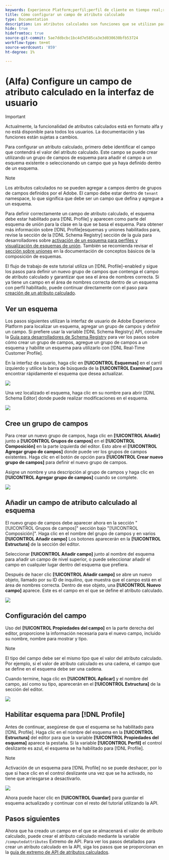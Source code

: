 ```yaml
---
keywords: Experience Platform;perfil;perfil de cliente en tiempo real;resolución de problemas;API
title: Cómo configurar un campo de atributo calculado
type: Documentation
description: Los atributos calculados son funciones que se utilizan para agregar datos de nivel de evento en atributos de nivel de perfil. Para configurar un atributo calculado, primero debe identificar el campo que contendrá el valor del atributo calculado. Este campo se puede crear utilizando un grupo de campos de esquema para añadir el campo a un esquema existente o seleccionando un campo que ya haya definido dentro de un esquema.
hide: true
hidefromtoc: true
source-git-commit: 5ae7ddbcbc1bc4d7e585ca3e3d030630bfb53724
workflow-type: tm+mt
source-wordcount: '859'
ht-degree: 1%

---
```



# (Alfa) Configure un campo de atributo calculado en la interfaz de usuario

>[!IMPORTANT]
>
>Actualmente, la funcionalidad de atributos calculados está en formato alfa y no está disponible para todos los usuarios. La documentación y las funciones están sujetas a cambios.

Para configurar un atributo calculado, primero debe identificar el campo que contendrá el valor del atributo calculado. Este campo se puede crear utilizando un grupo de campos de esquema para añadir el campo a un esquema existente o seleccionando un campo que ya haya definido dentro de un esquema.

>[!NOTE]
>
>Los atributos calculados no se pueden agregar a campos dentro de grupos de campos definidos por el Adobe. El campo debe estar dentro de `tenant` namespace, lo que significa que debe ser un campo que defina y agregue a un esquema.

Para definir correctamente un campo de atributo calculado, el esquema debe estar habilitado para [!DNL Profile] y aparecen como parte del esquema de unión para la clase en la que se basa el esquema. Para obtener más información sobre [!DNL Profile]esquemas y uniones habilitados para, revise la sección de la [!DNL Schema Registry] sección de la guía para desarrolladores sobre [activación de un esquema para perfiles y visualización de esquemas de unión](../../xdm/api/getting-started.md). También se recomienda revisar el [sección sobre uniones](../../xdm/schema/composition.md) en la documentación de conceptos básicos de la composición de esquemas.

El flujo de trabajo de este tutorial utiliza un [!DNL Profile]-enabled y sigue los pasos para definir un nuevo grupo de campos que contenga el campo de atributo calculado y garantizar que sea el área de nombres correcta. Si ya tiene un campo en el área de nombres correcta dentro de un esquema con perfil habilitado, puede continuar directamente con el paso para [creación de un atributo calculado](#create-a-computed-attribute).

## Ver un esquema

Los pasos siguientes utilizan la interfaz de usuario de Adobe Experience Platform para localizar un esquema, agregar un grupo de campos y definir un campo. Si prefiere usar la variable [!DNL Schema Registry] API, consulte la [Guía para desarrolladores de Schema Registry](../../xdm/api/getting-started.md) para ver los pasos sobre cómo crear un grupo de campos, agregue un grupo de campos a un esquema y habilite un esquema para utilizarlo con [!DNL Real-Time Customer Profile].

En la interfaz de usuario, haga clic en **[!UICONTROL Esquemas]** en el carril izquierdo y utilice la barra de búsqueda de la **[!UICONTROL Examinar]** para encontrar rápidamente el esquema que desea actualizar.

![](../images/computed-attributes/Schemas-Browse.png)

Una vez localizado el esquema, haga clic en su nombre para abrir [!DNL Schema Editor] donde puede realizar modificaciones en el esquema.

![](../images/computed-attributes/Schema-Editor.png)

## Cree un grupo de campos

Para crear un nuevo grupo de campos, haga clic en **[!UICONTROL Añadir]** junto a **[!UICONTROL Grupos de campos]** en el **[!UICONTROL Composición]** en la parte izquierda del editor. Esto abre el **[!UICONTROL Agregar grupo de campos]** donde puede ver los grupos de campos existentes. Haga clic en el botón de opción para **[!UICONTROL Crear nuevo grupo de campos]** para definir el nuevo grupo de campos.

Asigne un nombre y una descripción al grupo de campos y haga clic en **[!UICONTROL Agregar grupo de campos]** cuando se complete.

![](../images/computed-attributes/Add-field-group.png)

## Añadir un campo de atributo calculado al esquema

El nuevo grupo de campos debe aparecer ahora en la sección &quot;[!UICONTROL Grupos de campos]&quot; sección bajo &quot;[!UICONTROL Composición]&quot;. Haga clic en el nombre del grupo de campos y en varios **[!UICONTROL Añadir campo]** Los botones aparecerán en la **[!UICONTROL Estructura]** de la sección del editor.

Seleccionar **[!UICONTROL Añadir campo]** junto al nombre del esquema para añadir un campo de nivel superior, o puede seleccionar añadir el campo en cualquier lugar dentro del esquema que prefiera.

Después de hacer clic **[!UICONTROL Añadir campo]** se abre un nuevo objeto, llamado por su ID de inquilino, que muestra que el campo está en el área de nombres correcta. Dentro de ese objeto, una **[!UICONTROL Nuevo campo]** aparece. Este es el campo en el que se define el atributo calculado.

![](../images/computed-attributes/New-field.png)

## Configuración del campo

Uso del **[!UICONTROL Propiedades del campo]** en la parte derecha del editor, proporcione la información necesaria para el nuevo campo, incluido su nombre, nombre para mostrar y tipo.

>[!NOTE]
>
>El tipo del campo debe ser el mismo tipo que el valor del atributo calculado. Por ejemplo, si el valor de atributo calculado es una cadena, el campo que se define en el esquema debe ser una cadena.

Cuando termine, haga clic en **[!UICONTROL Aplicar]** y el nombre del campo, así como su tipo, aparecerán en el **[!UICONTROL Estructura]** de la sección del editor.

![](../images/computed-attributes/Apply.png)

## Habilitar esquema para [!DNL Profile]

Antes de continuar, asegúrese de que el esquema se ha habilitado para [!DNL Profile]. Haga clic en el nombre del esquema en la **[!UICONTROL Estructura]** del editor para que la variable **[!UICONTROL Propiedades del esquema]** aparece la pestaña. Si la variable **[!UICONTROL Perfil]** el control deslizante es azul, el esquema se ha habilitado para [!DNL Profile].

>[!NOTE]
>
>Activación de un esquema para [!DNL Profile] no se puede deshacer, por lo que si hace clic en el control deslizante una vez que se ha activado, no tiene que arriesgarse a desactivarlo.

![](../images/computed-attributes/Profile.png)

Ahora puede hacer clic en **[!UICONTROL Guardar]** para guardar el esquema actualizado y continuar con el resto del tutorial utilizando la API.

## Pasos siguientes

Ahora que ha creado un campo en el que se almacenará el valor de atributo calculado, puede crear el atributo calculado mediante la variable `/computedattributes` Extremo de API. Para ver los pasos detallados para crear un atributo calculado en la API, siga los pasos que se proporcionan en la [guía de extremo de API de atributos calculados](ca-api.md).